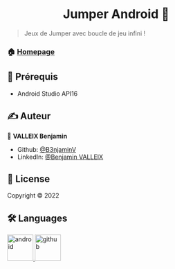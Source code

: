 <h1 align="center"> Jumper Android 👋</h1>

> Jeux de Jumper avec boucle de jeu infini !

### 🏠 [Homepage](https://github.com/B3njaminV/)


## 📍 Prérequis

- Android Studio API16


## ✍️ Auteur

👤 **VALLEIX Benjamin**

* Github: [@B3njaminV](https://github.com/B3njaminV)
* LinkedIn: [@Benjamin VALLEIX](https://www.linkedin.com/in/benjamin-valleix-27115719a)


## 📝 License

Copyright © 2022


## 🛠  Languages

<p>
    <a href="https://developer.android.com/studio" target="_blank">
        <img src="https://www.vectorlogo.zone/logos/android/android-icon.svg" alt="android" width="60" height="60"/>
    </a>
	<a href="https://github.com/" target="_blank">
        <img src="https://www.vectorlogo.zone/logos/github/github-icon.svg" alt="github" width="60" height="60"/>
    </a>
</p>
